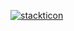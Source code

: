 [![stackticon](https://firebasestorage.googleapis.com/v0/b/stackticon-81399.appspot.com/o/images%2F1731652513861?alt=media&token=9a063ce7-d549-45ea-bc15-82408c08118b)](https://github.com/msdio/stackticon)
